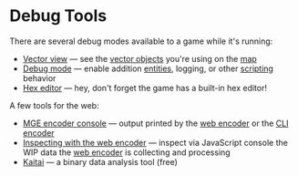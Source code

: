 # Debug Tools

There are several debug modes available to a game while it's running:

- [Vector view](debug/vector_view) — see the [vector objects](maps/vector_objects) you're using on the [map](maps)
- [Debug mode](debug/debug_mode) — enable addition [entities](entities), logging, or other [scripting](scripts) behavior
- [Hex editor](hardware/hex_editor) — hey, don't forget the game has a built-in hex editor!

A few tools for the web:

- [MGE encoder console](debug/mge_encoder_console) — output printed by the [web encoder](encoder/web_encoder) or the [CLI encoder](encoder/cli_encoder)
- [Inspecting with the web encoder](debug/inspecting_with_the_web_encoder) — inspect via JavaScript console the WIP data the [web encoder](encoder/web_encoder) is collecting and processing
- [Kaitai](Kaitai) — a binary data analysis tool (free)
